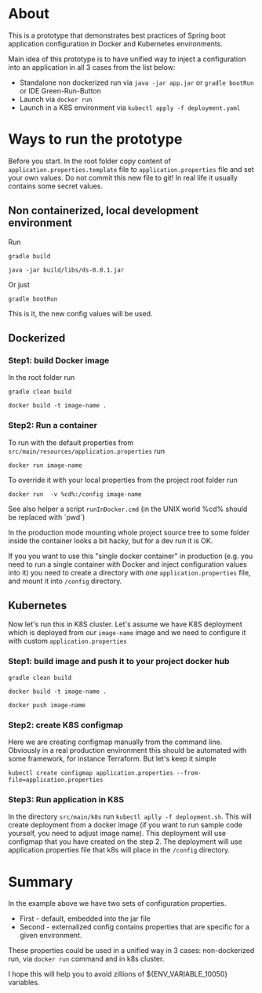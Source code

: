 # About 

This is a prototype that demonstrates best 
practices of Spring boot application configuration in 
Docker and Kubernetes environments. 

Main idea of this prototype is to have unified way to inject a configuration into an application in all 3 
cases from the list below:
 - Standalone non dockerized run via `java -jar app.jar` or `gradle bootRun` or IDE Green-Run-Button
 - Launch via `docker run` 
 - Launch in a K8S environment via `kubectl apply -f deployment.yaml` 
 

# Ways to run the prototype

Before you start. In the root folder copy content of `application.properties.template` file 
to `application.properties` file and set your own values. 
Do not commit this new file to git! In real life it usually contains some secret values.

## Non containerized, local development environment

Run 

`gradle build`

`java -jar build/libs/ds-0.0.1.jar` 

Or just 

`gradle bootRun`

This is it, the new config values will be used.

## Dockerized

### Step1: build Docker image 

In the root folder run

`gradle clean build` 

`docker build -t image-name .`

### Step2: Run a container

To run with the default properties from `src/main/resources/application.properties` run

`docker run image-name` 

To override it with your local properties from the project root folder run 

`docker run  -v %cd%:/config image-name` 

See also helper a script `runInDocker.cmd` (in the UNIX world %cd% should be replaced with \`pwd`) 

In the production mode mounting whole project source tree to some folder inside the container looks a bit hacky, but for a dev run it is OK. 

If you you want to use this "single docker container" in production 
(e.g. you need to run a single container with Docker and inject configuration values into it)
you need to create a directory with one `application.properties` file, and mount it into `/config` directory. 

## Kubernetes

Now let's run this in K8S cluster. 
Let's assume we have K8S deployment which is deployed from our `image-name` image 
and we need to configure it with custom `application.properties`

### Step1: build image and push it to your project docker hub

`gradle clean build` 

`docker build -t image-name .`

`docker push image-name`

### Step2: create K8S configmap

Here we are creating configmap manually from the command line. 
Obviously in a real production environment this should be automated 
with some framework, for instance Terraform. But let's keep it simple

`kubectl create configmap application.properties --from-file=application.properties`   

### Step3: Run application in K8S

In the directory `src/main/k8s` run `kubectl aplly -f deployment.sh`. This will create deployment from a docker image 
(if you want to run sample code yourself, you need to adjust image name). This deployment will use configmap 
that you have created on the step 2. The deployment will use application.properties file that k8s will place in 
the `/config` directory. 

# Summary

In the example above we have two sets of configuration properties.

 - First - default, embedded into the jar file
 - Second - externalized config contains properties that are specific for a given environment. 
 
 These properties could be used in a unified way in 3 cases: non-dockerized run, 
 via `docker run` command and in k8s cluster.  
 
I hope this will help you to avoid zillions of ${ENV_VARIABLE_10050} variables. 